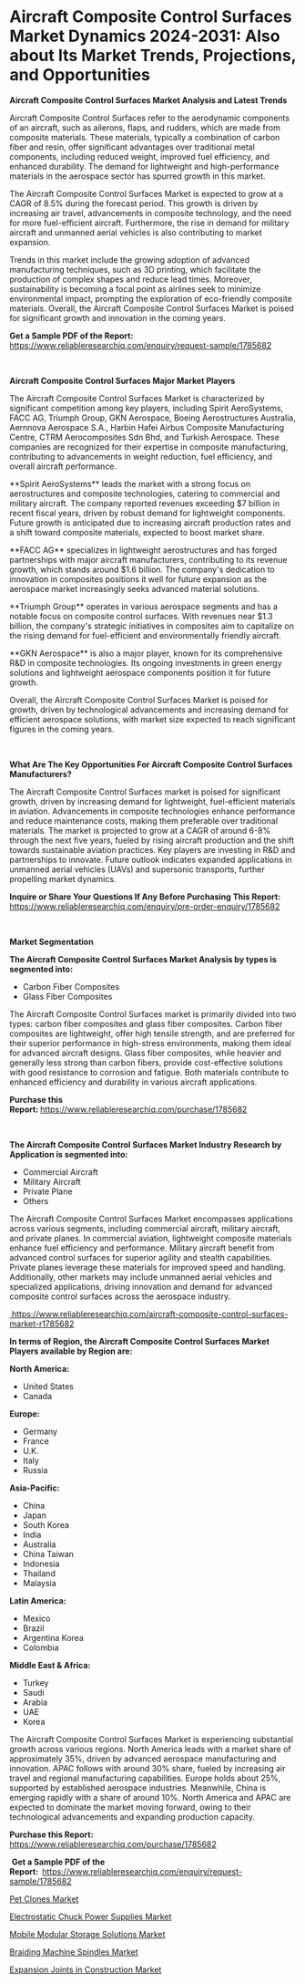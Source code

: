 <p><h1>Aircraft Composite Control Surfaces Market Dynamics 2024-2031: Also about Its Market Trends, Projections, and Opportunities</h1></p><p><strong>Aircraft Composite Control Surfaces Market Analysis and Latest Trends</strong></p>
<p><p>Aircraft Composite Control Surfaces refer to the aerodynamic components of an aircraft, such as ailerons, flaps, and rudders, which are made from composite materials. These materials, typically a combination of carbon fiber and resin, offer significant advantages over traditional metal components, including reduced weight, improved fuel efficiency, and enhanced durability. The demand for lightweight and high-performance materials in the aerospace sector has spurred growth in this market.</p><p>The Aircraft Composite Control Surfaces Market is expected to grow at a CAGR of 8.5% during the forecast period. This growth is driven by increasing air travel, advancements in composite technology, and the need for more fuel-efficient aircraft. Furthermore, the rise in demand for military aircraft and unmanned aerial vehicles is also contributing to market expansion. </p><p>Trends in this market include the growing adoption of advanced manufacturing techniques, such as 3D printing, which facilitate the production of complex shapes and reduce lead times. Moreover, sustainability is becoming a focal point as airlines seek to minimize environmental impact, prompting the exploration of eco-friendly composite materials. Overall, the Aircraft Composite Control Surfaces Market is poised for significant growth and innovation in the coming years.</p></p>
<p><strong>Get a Sample PDF of the Report:&nbsp;</strong> <a href="https://www.reliableresearchiq.com/enquiry/request-sample/1785682?utm_campaign=120&utm_medium=2&utm_source=Github&utm_content=ia&utm_term=18122024&utm_id=aircraft-composite-control-surfaces">https://www.reliableresearchiq.com/enquiry/request-sample/1785682</a></p>
<p>&nbsp;</p>
<p><strong>Aircraft Composite Control Surfaces Major Market Players</strong></p>
<p><p>The Aircraft Composite Control Surfaces Market is characterized by significant competition among key players, including Spirit AeroSystems, FACC AG, Triumph Group, GKN Aerospace, Boeing Aerostructures Australia, Aernnova Aerospace S.A., Harbin Hafei Airbus Composite Manufacturing Centre, CTRM Aerocomposites Sdn Bhd, and Turkish Aerospace. These companies are recognized for their expertise in composite manufacturing, contributing to advancements in weight reduction, fuel efficiency, and overall aircraft performance.</p><p>**Spirit AeroSystems** leads the market with a strong focus on aerostructures and composite technologies, catering to commercial and military aircraft. The company reported revenues exceeding $7 billion in recent fiscal years, driven by robust demand for lightweight components. Future growth is anticipated due to increasing aircraft production rates and a shift toward composite materials, expected to boost market share.</p><p>**FACC AG** specializes in lightweight aerostructures and has forged partnerships with major aircraft manufacturers, contributing to its revenue growth, which stands around $1.6 billion. The company's dedication to innovation in composites positions it well for future expansion as the aerospace market increasingly seeks advanced material solutions.</p><p>**Triumph Group** operates in various aerospace segments and has a notable focus on composite control surfaces. With revenues near $1.3 billion, the company's strategic initiatives in composites aim to capitalize on the rising demand for fuel-efficient and environmentally friendly aircraft. </p><p>**GKN Aerospace** is also a major player, known for its comprehensive R&D in composite technologies. Its ongoing investments in green energy solutions and lightweight aerospace components position it for future growth.</p><p>Overall, the Aircraft Composite Control Surfaces Market is poised for growth, driven by technological advancements and increasing demand for efficient aerospace solutions, with market size expected to reach significant figures in the coming years.</p></p>
<p>&nbsp;</p>
<p><strong>What Are The Key Opportunities For Aircraft Composite Control Surfaces Manufacturers?</strong></p>
<p><p>The Aircraft Composite Control Surfaces market is poised for significant growth, driven by increasing demand for lightweight, fuel-efficient materials in aviation. Advancements in composite technologies enhance performance and reduce maintenance costs, making them preferable over traditional materials. The market is projected to grow at a CAGR of around 6-8% through the next five years, fueled by rising aircraft production and the shift towards sustainable aviation practices. Key players are investing in R&D and partnerships to innovate. Future outlook indicates expanded applications in unmanned aerial vehicles (UAVs) and supersonic transports, further propelling market dynamics.</p></p>
<p><strong>Inquire or Share Your Questions If Any Before Purchasing This Report:</strong> <a href="https://www.reliableresearchiq.com/enquiry/pre-order-enquiry/1785682?utm_campaign=120&utm_medium=2&utm_source=Github&utm_content=ia&utm_term=18122024&utm_id=aircraft-composite-control-surfaces">https://www.reliableresearchiq.com/enquiry/pre-order-enquiry/1785682</a></p>
<p>&nbsp;</p>
<p><strong>Market Segmentation</strong></p>
<p><strong>The Aircraft Composite Control Surfaces Market Analysis by types is segmented into:</strong></p>
<p><ul><li>Carbon Fiber Composites</li><li>Glass Fiber Composites</li></ul></p>
<p><p>The Aircraft Composite Control Surfaces market is primarily divided into two types: carbon fiber composites and glass fiber composites. Carbon fiber composites are lightweight, offer high tensile strength, and are preferred for their superior performance in high-stress environments, making them ideal for advanced aircraft designs. Glass fiber composites, while heavier and generally less strong than carbon fibers, provide cost-effective solutions with good resistance to corrosion and fatigue. Both materials contribute to enhanced efficiency and durability in various aircraft applications.</p></p>
<p><strong>Purchase this Report:&nbsp;</strong><a href="https://www.reliableresearchiq.com/purchase/1785682?utm_campaign=120&utm_medium=2&utm_source=Github&utm_content=ia&utm_term=18122024&utm_id=aircraft-composite-control-surfaces">https://www.reliableresearchiq.com/purchase/1785682</a></p>
<p>&nbsp;</p>
<p><strong>The Aircraft Composite Control Surfaces Market Industry Research by Application is segmented into:</strong></p>
<p><ul><li>Commercial Aircraft</li><li>Military Aircraft</li><li>Private Plane</li><li>Others</li></ul></p>
<p><p>The Aircraft Composite Control Surfaces Market encompasses applications across various segments, including commercial aircraft, military aircraft, and private planes. In commercial aviation, lightweight composite materials enhance fuel efficiency and performance. Military aircraft benefit from advanced control surfaces for superior agility and stealth capabilities. Private planes leverage these materials for improved speed and handling. Additionally, other markets may include unmanned aerial vehicles and specialized applications, driving innovation and demand for advanced composite control surfaces across the aerospace industry.</p></p>
<p><a href="https://www.reliableresearchiq.com/aircraft-composite-control-surfaces-market-r1785682?utm_campaign=120&utm_medium=2&utm_source=Github&utm_content=ia&utm_term=18122024&utm_id=aircraft-composite-control-surfaces">&nbsp;https://www.reliableresearchiq.com/aircraft-composite-control-surfaces-market-r1785682</a></p>
<p><strong>In terms of Region, the Aircraft Composite Control Surfaces Market Players available by Region are:</strong></p>
<p>
    <p> <strong> North America: </strong>
        <ul>
            <li>United States</li>
            <li>Canada</li>
        </ul>
        </p> 
    <p> <strong> Europe: </strong>
        <ul>
            <li>Germany</li>
            <li>France</li>
            <li>U.K.</li>
            <li>Italy</li>
            <li>Russia</li>
        </ul>
        </p> 
    <p> <strong> Asia-Pacific: </strong>
        <ul>
            <li>China</li>
            <li>Japan</li>
            <li>South Korea</li>
            <li>India</li>
            <li>Australia</li>
            <li>China Taiwan</li>
            <li>Indonesia</li>
            <li>Thailand</li>
            <li>Malaysia</li>
        </ul>
        </p> 
    <p> <strong> Latin America: </strong>
        <ul>
            <li>Mexico</li>
            <li>Brazil</li>
            <li>Argentina Korea</li>
            <li>Colombia</li>
        </ul>
        </p> 
    <p> <strong> Middle East & Africa: </strong>
        <ul>
            <li>Turkey</li>
            <li>Saudi</li>
            <li>Arabia</li>
            <li>UAE</li>
            <li>Korea</li>
        </ul>
    </p>
    </p>
<p><p>The Aircraft Composite Control Surfaces Market is experiencing substantial growth across various regions. North America leads with a market share of approximately 35%, driven by advanced aerospace manufacturing and innovation. APAC follows with around 30% share, fueled by increasing air travel and regional manufacturing capabilities. Europe holds about 25%, supported by established aerospace industries. Meanwhile, China is emerging rapidly with a share of around 10%. North America and APAC are expected to dominate the market moving forward, owing to their technological advancements and expanding production capacity.</p></p>
<p><strong>Purchase this Report: </strong><a href="https://www.reliableresearchiq.com/purchase/1785682?utm_campaign=120&utm_medium=2&utm_source=Github&utm_content=ia&utm_term=18122024&utm_id=aircraft-composite-control-surfaces">https://www.reliableresearchiq.com/purchase/1785682</a></p>
<p>&nbsp;<strong>Get a Sample PDF of the Report:&nbsp;&nbsp;</strong><a href="https://www.reliableresearchiq.com/enquiry/request-sample/1785682?utm_campaign=120&utm_medium=2&utm_source=Github&utm_content=ia&utm_term=18122024&utm_id=aircraft-composite-control-surfaces">https://www.reliableresearchiq.com/enquiry/request-sample/1785682</a></p>
<p><strong></strong></p>
<p><p><a href="https://www.linkedin.com/pulse/pet-clones-market-expansion-from-2024-2031-growth-trends-107-lwkwe?utm_campaign=120&utm_medium=2&utm_source=Github&utm_content=ia&utm_term=18122024&utm_id=aircraft-composite-control-surfaces">Pet Clones Market</a></p><p><a href="https://www.linkedin.com/pulse/market-dynamics-future-trends-global-electrostatic-chuck-power-prcie?utm_campaign=120&utm_medium=2&utm_source=Github&utm_content=ia&utm_term=18122024&utm_id=aircraft-composite-control-surfaces">Electrostatic Chuck Power Supplies Market</a></p><p><a href="https://www.linkedin.com/pulse/mobile-modular-storage-solutions-industry-projections-market-9qaae?utm_campaign=120&utm_medium=2&utm_source=Github&utm_content=ia&utm_term=18122024&utm_id=aircraft-composite-control-surfaces">Mobile Modular Storage Solutions Market</a></p><p><a href="https://www.linkedin.com/pulse/braiding-machine-spindles-market-report-2024-2031-evaluating-urocf?utm_campaign=120&utm_medium=2&utm_source=Github&utm_content=ia&utm_term=18122024&utm_id=aircraft-composite-control-surfaces">Braiding Machine Spindles Market</a></p><p><a href="https://www.linkedin.com/pulse/projected-growth-expansion-joints-construction-market-2024-2031-1e58e?utm_campaign=120&utm_medium=2&utm_source=Github&utm_content=ia&utm_term=18122024&utm_id=aircraft-composite-control-surfaces">Expansion Joints in Construction Market</a></p></p>